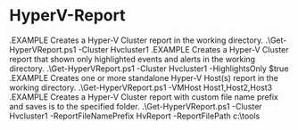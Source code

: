 # HyperV-Report

.EXAMPLE
		Creates a Hyper-V Cluster report in the working directory.
		.\Get-HyperVReport.ps1 -Cluster Hvcluster1
	.EXAMPLE
		Creates a Hyper-V Cluster report that shown only highlighted events and alerts in the working directory.
		.\Get-HyperVReport.ps1 -Cluster Hvcluster1 -HighlightsOnly $true
	.EXAMPLE
		Creates one or more standalone Hyper-V Host(s) report in the working directory.
		.\Get-HyperVReport.ps1 -VMHost Host1,Host2,Host3
	.EXAMPLE
		Creates a Hyper-V Cluster report with custom file name prefix and saves is to the specified folder.
		.\Get-HyperVReport.ps1 -Cluster Hvcluster1 -ReportFileNamePrefix HvReport -ReportFilePath c:\tools
